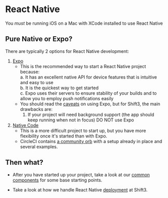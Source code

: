 # React Native

You *must* be running iOS on a Mac with XCode installed to use React Native

## Pure Native or Expo?

There are typically 2 options for React Native development:
1. [Expo](startup/expo.md)  
    * This is the recommended way to start a React Native project because:  
        a. It has an excellent native API for device features that is intuitive and easy to use  
        b. It is the quickest way to get started  
        c. Expo uses their servers to ensure stability of your builds and to allow you to employ push notifications easily  
    * You should read the [caveats](https://facebook.github.io/react-native/docs/getting-started#caveats) on using Expo, but for Shift3, the main drawbacks are:
        1. If your project will need background support (the app should keep running when not in focus) DO NOT use Expo 
2. [Native Code](startup/native-code.md)
    * This is a more difficult project to start up, but you have more flexibility once it's started than with Expo.
    * CircleCI contains [a community orb](https://circleci.com/developer/orbs/orb/react-native-community/react-native) with a setup already in place and several examples. 

## Then what?
- After you have started up your project, take a look at our [common components](common-components/README.md) for some base starting points.  

- Take a look at how we handle React Native [deployment](deployment/README.md) at Shift3.



